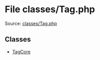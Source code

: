 File classes/Tag.php
=========

Source: [classes/Tag.php](https://github.com/PrestaShop/PrestaShop/blob/1.6.0.5/classes/Tag.php)


Classes
-------

* [TagCore](class.TagCore.md)

